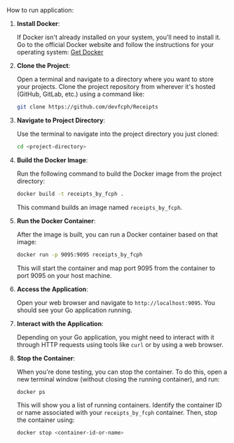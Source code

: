 How to run application:

1. **Install Docker**:

   If Docker isn't already installed on your system, you'll need to install it. Go to the official Docker website and follow the instructions for your operating system: [Get Docker](https://docs.docker.com/get-docker/)

2. **Clone the Project**:

   Open a terminal and navigate to a directory where you want to store your projects. Clone the project repository from wherever it's hosted (GitHub, GitLab, etc.) using a command like:

   ```sh
   git clone https://github.com/devfcph/Receipts
   ```

3. **Navigate to Project Directory**:

   Use the terminal to navigate into the project directory you just cloned:

   ```sh
   cd <project-directory>
   ```

4. **Build the Docker Image**:

   Run the following command to build the Docker image from the project directory:

   ```sh
   docker build -t receipts_by_fcph .
   ```

   This command builds an image named `receipts_by_fcph`.

5. **Run the Docker Container**:

   After the image is built, you can run a Docker container based on that image:

   ```sh
   docker run -p 9095:9095 receipts_by_fcph
   ```

   This will start the container and map port 9095 from the container to port 9095 on your host machine.

6. **Access the Application**:

   Open your web browser and navigate to `http://localhost:9095`. You should see your Go application running.

7. **Interact with the Application**:

   Depending on your Go application, you might need to interact with it through HTTP requests using tools like `curl` or by using a web browser.

8. **Stop the Container**:

   When you're done testing, you can stop the container. To do this, open a new terminal window (without closing the running container), and run:

   ```sh
   docker ps
   ```

   This will show you a list of running containers. Identify the container ID or name associated with your `receipts_by_fcph` container. Then, stop the container using:

   ```sh
   docker stop <container-id-or-name>
   ```

